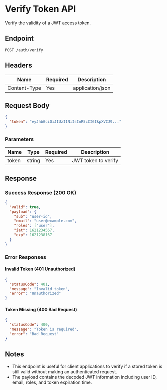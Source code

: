 # Verify Token API

Verify the validity of a JWT access token.

## Endpoint

```
POST /auth/verify
```

## Headers

| Name          | Required | Description                  |
|---------------|----------|------------------------------|
| Content-Type  | Yes      | application/json             |

## Request Body

```json
{
  "token": "eyJhbGciOiJIUzI1NiIsInR5cCI6IkpXVCJ9..."
}
```

### Parameters

| Name  | Type   | Required | Description                                 |
|-------|--------|----------|---------------------------------------------|
| token | string | Yes      | JWT token to verify                         |

## Response

### Success Response (200 OK)

```json
{
  "valid": true,
  "payload": {
    "sub": "user-id",
    "email": "user@example.com",
    "roles": ["user"],
    "iat": 1621234567,
    "exp": 1621238167
  }
}
```

### Error Responses

#### Invalid Token (401 Unauthorized)

```json
{
  "statusCode": 401,
  "message": "Invalid token",
  "error": "Unauthorized"
}
```

#### Token Missing (400 Bad Request)

```json
{
  "statusCode": 400,
  "message": "Token is required",
  "error": "Bad Request"
}
```

## Notes

- This endpoint is useful for client applications to verify if a stored token is still valid without making an authenticated request.
- The payload contains the decoded JWT information including user ID, email, roles, and token expiration time.
